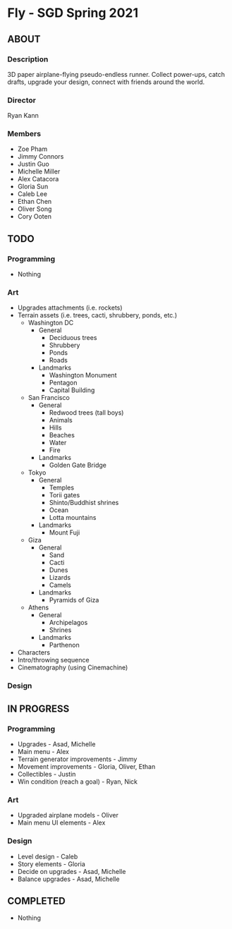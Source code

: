 # Fly - SGD Spring 2021
## ABOUT
### Description
3D paper airplane-flying pseudo-endless runner. Collect power-ups, catch drafts, upgrade your design, connect with friends around the world.

### Director
Ryan Kann

### Members
* Zoe Pham
* Jimmy Connors
* Justin Guo
* Michelle Miller
* Alex Catacora
* Gloria Sun
* Caleb Lee
* Ethan Chen
* Oliver Song
* Cory Ooten

## TODO
### Programming
* Nothing

### Art
* Upgrades attachments (i.e. rockets)
* Terrain assets (i.e. trees, cacti, shrubbery, ponds, etc.)
    - Washington DC
        - General
            - Deciduous trees
            - Shrubbery
            - Ponds
            - Roads
        - Landmarks
            - Washington Monument
            - Pentagon
            - Capital Building
    - San Francisco
        - General
            - Redwood trees (tall boys)
            - Animals
            - Hills
            - Beaches
            - Water
            - Fire
        - Landmarks
            - Golden Gate Bridge
    - Tokyo
        - General
            - Temples
            - Torii gates
            - Shinto/Buddhist shrines
            - Ocean
            - Lotta mountains
        - Landmarks
            - Mount Fuji
    - Giza
        - General
            - Sand
            - Cacti
            - Dunes
            - Lizards
            - Camels
        - Landmarks
            - Pyramids of Giza
    - Athens
        - General
            - Archipelagos
            - Shrines
        - Landmarks
            - Parthenon
* Characters
* Intro/throwing sequence
* Cinematography (using Cinemachine)

### Design



## IN PROGRESS
### Programming
* Upgrades - Asad, Michelle
* Main menu - Alex
* Terrain generator improvements - Jimmy
* Movement improvements - Gloria, Oliver, Ethan
* Collectibles - Justin
* Win condition (reach a goal) - Ryan, Nick

### Art
* Upgraded airplane models - Oliver
* Main menu UI elements - Alex

### Design
* Level design - Caleb
* Story elements - Gloria
* Decide on upgrades - Asad, Michelle
* Balance upgrades - Asad, Michelle

## COMPLETED
* Nothing
